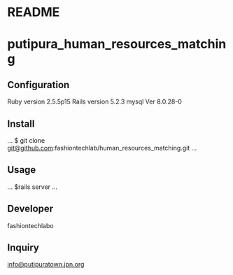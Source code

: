 # README

# putipura_human_resources_matching

## Configuration
Ruby version 2.5.5p15
Rails version 5.2.3
mysql  Ver 8.0.28-0

## Install
...
$ git clone git@github.com:fashiontechlab/human_resources_matching.git
...

## Usage
...
$rails server
...

## Developer
fashiontechlabo

## Inquiry
info@putipuratown.jpn.org
